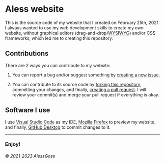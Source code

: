 # Aless website

This is the source code of my website that I created on February 25th, 2021. I always wanted to use my web development skills to create my own website, without graphical editors (drag-and-drop/[WYSIWYG](https://en.wikipedia.org/wiki/WYSIWYG 'Acronym for "what you see is what you get"')) and/or CSS frameworks, which led me to creating this repository.

## Contributions

There are 2 ways you can contribute to my website:

1. You can report a bug and/or suggest something by [creating a new issue](https://github.com/AlessGoss/alessgoss.github.io/issues/new).

2. You can contribute to its source code by [forking this repository](https://github.com/AlessGoss/alessgoss.github.io/fork), committing your changes, and finally, [creating a pull request](https://github.com/AlessGoss/alessgoss.github.io/compare). I will review your commit(s) and merge your pull request if everything is okay.

## Software I use

I use [Visual Studio Code](https://code.visualstudio.com) as my IDE, [Mozilla Firefox](https://www.mozilla.org/en-US/firefox) to preview my website, and finally, [GitHub Desktop](https://desktop.github.com/) to commit changes to it.

---

### Enjoy!

###### &copy; 2021-2023 AlessGoss
